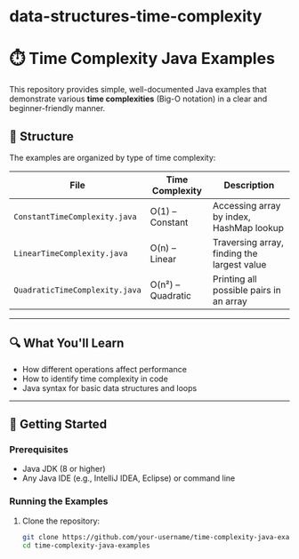 # data-structures-time-complexity

# ⏱️ Time Complexity Java Examples

This repository provides simple, well-documented Java examples that demonstrate various **time complexities** (Big-O notation) in a clear and beginner-friendly manner.

## 📂 Structure

The examples are organized by type of time complexity:

| File                         | Time Complexity | Description                                |
|------------------------------|------------------|--------------------------------------------|
| `ConstantTimeComplexity.java` | O(1) – Constant   | Accessing array by index, HashMap lookup   |
| `LinearTimeComplexity.java`   | O(n) – Linear     | Traversing array, finding the largest value |
| `QuadraticTimeComplexity.java`| O(n²) – Quadratic | Printing all possible pairs in an array    |

---

## 🔍 What You'll Learn

- How different operations affect performance
- How to identify time complexity in code
- Java syntax for basic data structures and loops

---

## 🚀 Getting Started

### Prerequisites
- Java JDK (8 or higher)
- Any Java IDE (e.g., IntelliJ IDEA, Eclipse) or command line

### Running the Examples

1. Clone the repository:
   ```bash
   git clone https://github.com/your-username/time-complexity-java-examples.git
   cd time-complexity-java-examples


